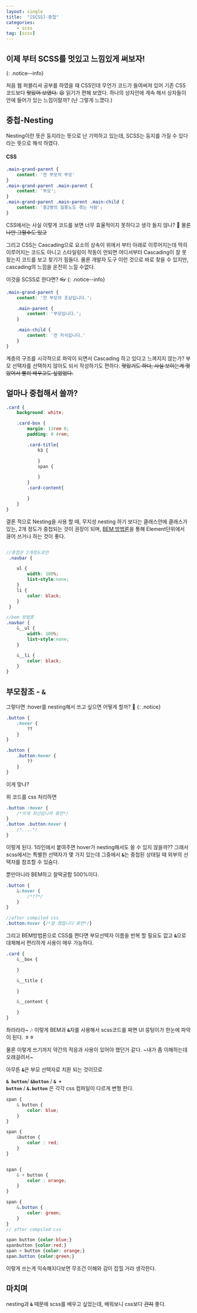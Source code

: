 ```yaml
---
layout: single
title:  "[SCSS]-중첩"
categories:
    - scss
tag: [scss]
---
```


## 이제 부터 SCSS를 멋있고 느낌있게 써보자!
{: .notice--info}

처음 웹 퍼블리셔 공부를 하였을 때 CSS인데 무언가 코드가 들여써져 있어 기존 CSS 코드보다 ~~멋있어 보였다.~~ :laughing: 읽기가 편해 보였다. 하나의 상자안에 계속 해서 상자들이 안에 들어가 있는 느낌이랄까? (난 그렇게 느꼈다.)


## 중첩-Nesting

Nesting이란 뜻은 둥지라는 뜻으로 난 기억하고 있는데, SCSS는 둥지를 가질 수 있다라는 뜻으로 해석 하였다.

<h4>CSS</h4>

```css
.main-grand-parent {
    content: '전 부모의 부모'
}
.main-grand-parent .main-parent {
    content: '부모';
}
.main-grand-parent .main-parent .main-child {
    content: '중2병의 질풍노도 겪는 사람';
}
```

CSS에서는 사실 이렇게 코드를 보면 너무 효율적이지 못하다고 생각 들지 않나? :raised_eyebrow: 물론 ~~나만 그럴수도 있고~~

그리고 CSS는 Cascading으로 요소의 상속이 위에서 부터 아래로 이루어지는데 딱히 이루어지는 코드도 아니고 스타일링이 작동이 안되면 어디서부터 Cascading이 잘 못 됬는지 코드를 보고 찾기가 힘들다. 물론 개발자 도구 이런 것으로 바로 찾을 수 있지만, cascading의 느낌을 온전히 느낄 수없다.

이것을 SCSS로 한다면? :eyeglasses:
{: .notice--info}

```scss
.main-grand-parent {
    content: '전 부모의 조상입니다.';

    .main-parent {
        content: '부모입니다.';
    }

    .main-child {
        content: '전 자식입니다.'
    }
}
```

계층의 구조를 시각적으로 파악이 되면서 Cascading 하고 있다고 느껴지지 않는가? 부모 선택자를 선택하지 않아도 되서 작성하기도 편하다. ~~멋있기도 하다, 사실 보이는게 멋있어서 빨리 배우고도 싶었었다.~~

## 얼마나 중첩해서 쓸까?

```scss
.card {
    background: white;

    .card-box {
        margin: 13rem 0;
        padding: 0 4rem;

        .card-title{
            h3 {

            }
            span {

            }
        }
        .card-content{

        }
    }
}
```

결론 적으로 Nesting을 사용 할 때, 무지성 nesting 하기 보다는 클래스안에 클래스가 있는, 2개 정도가 중첩되는 것이 권장이 되며, [BEM 방법론](https://umpaluna.github.io/htmlcss/css-05-bem/)을 통해 Element단위에서 끊어 쓰거나 하는 것이 좋다. 

```scss

//중첩은 2개정도로만
 .navbar {

    ul {
        width: 100%;
        list-style:none;
    }
    li {
        color: black;
    }
 }

//bem 방법론
.navbar {
    &__ul {
        width: 100%;
        list-style:none;        
    }

    &__li {
        color: black;
    }
}
```

## 부모참조 - <code><strong>&</strong></code>

그렇다면 :hover를 nesting해서 쓰고 싶으면 어떻게 할까? :raised_eyebrow:
{: .notice}

```scss
.button {
    :hover {
        ??
    }
}

.button {
    .button:hover {
        ??
    }
}
```
이게 맞나?

위 코드를 css 처리하면

```css
.button :hover {
    /*이게 최선입니까 휴먼*/
}
.button .button:hover {
    /*....*/
}
```
이렇게 된다. 1라인에서 붙여주면 hover가 nesting해서도 쓸 수 있지 않을까?? 그래서 scss에서는 특별한 선택자가 몇 가지 있는데 그중에서 <code><strong>&</strong></code>는 중첩된 상태일 때 외부의 선택자를 참조할 수 있숨다.

뿐만아니라 BEM하고 찰떡궁합 500%이다.

```scss
.button {
    &:hover {
        /*??*/
    }
}

//after compiled css
.button:hover {/*잘 했씁니다 휴먼*/}
```

그리고 BEM방법론으로 CSS를 짠다면 부모선택자 이름을 반복 할 필요도 없고 <code><strong>&</strong></code>으로 대체해서 편리하게 사용이 매우 가능하다.

```scss
.card {
    &__box {

    }

    &__title {

    }

    &__content {

    }
}
```

촤라라라~ :notes: 이렇게 BEM과 <code><strong>&</strong></code>자를 사용해서 scss코드를 짜면 UI 뭉텅이가 한눈에 파악이 된다. ㅎㅎ

물론 이렇게 쓰기까지 약간의 적응과 사용이 있어야 했던거 같다. ~내가 좀 이해하는데 오래걸려서~

아무튼 <code><strong>&</strong></code>은 부모 선택자로 치환 되는 것이므로 

<code><strong>& button</strong></code>/
<code><strong>&button</strong></code> /
<code><strong>& + button</strong></code> /
<code><strong>&.button</strong></code> 은 각각 css 컴파일이 다르게 변형 한다. 

```scss
span {
    & button {
        color: blue;
    }
}

span {
    &button {
        color : red;
    }
}


span {
    & + button {
        color : orange;
    }
}

span {
    &.button {
        color: green;
    }
}
// after compiled css

span button {color:blue;}
spanbutton {color:red;}
span + button {color: orange;}
span.button {color:green;}
```

이렇게 쓰는게 익숙해지다보면 무조건 이해와 감이 잡힐 거라 생각한다.

## 마치며

nesting과 <code><strong>&</strong></code> 때문에 scss를 배우고 싶었는데, 배워보니 css보다 ~~간지~~ 좋다.
